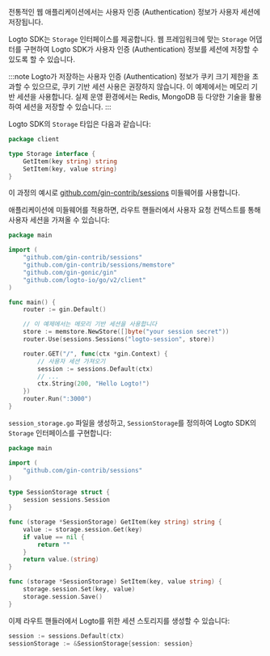 전통적인 웹 애플리케이션에서는 사용자 인증 (Authentication) 정보가 사용자 세션에 저장됩니다.

Logto SDK는 `Storage` 인터페이스를 제공합니다. 웹 프레임워크에 맞는 `Storage` 어댑터를 구현하여 Logto SDK가 사용자 인증 (Authentication) 정보를 세션에 저장할 수 있도록 할 수 있습니다.

:::note
Logto가 저장하는 사용자 인증 (Authentication) 정보가 쿠키 크기 제한을 초과할 수 있으므로, 쿠키 기반 세션 사용은 권장하지 않습니다.
이 예제에서는 메모리 기반 세션을 사용합니다. 실제 운영 환경에서는 Redis, MongoDB 등 다양한 기술을 활용하여 세션을 저장할 수 있습니다.
:::

Logto SDK의 `Storage` 타입은 다음과 같습니다:

```go title="storage.go"
package client

type Storage interface {
	GetItem(key string) string
	SetItem(key, value string)
}
```

이 과정의 예시로 [github.com/gin-contrib/sessions](https://github.com/gin-contrib/sessions) 미들웨어를 사용합니다.

애플리케이션에 미들웨어를 적용하면, 라우트 핸들러에서 사용자 요청 컨텍스트를 통해 사용자 세션을 가져올 수 있습니다:

```go title="main.go"
package main

import (
	"github.com/gin-contrib/sessions"
	"github.com/gin-contrib/sessions/memstore"
	"github.com/gin-gonic/gin"
	"github.com/logto-io/go/v2/client"
)

func main() {
	router := gin.Default()

	// 이 예제에서는 메모리 기반 세션을 사용합니다
	store := memstore.NewStore([]byte("your session secret"))
	router.Use(sessions.Sessions("logto-session", store))

	router.GET("/", func(ctx *gin.Context) {
		// 사용자 세션 가져오기
		session := sessions.Default(ctx)
		// ...
		ctx.String(200, "Hello Logto!")
	})
	router.Run(":3000")
}
```

`session_storage.go` 파일을 생성하고, `SessionStorage`를 정의하여 Logto SDK의 `Storage` 인터페이스를 구현합니다:

```go title="session_storage.go"
package main

import (
	"github.com/gin-contrib/sessions"
)

type SessionStorage struct {
	session sessions.Session
}

func (storage *SessionStorage) GetItem(key string) string {
	value := storage.session.Get(key)
	if value == nil {
		return ""
	}
	return value.(string)
}

func (storage *SessionStorage) SetItem(key, value string) {
	storage.session.Set(key, value)
	storage.session.Save()
}
```

이제 라우트 핸들러에서 Logto를 위한 세션 스토리지를 생성할 수 있습니다:

```go
session := sessions.Default(ctx)
sessionStorage := &SessionStorage{session: session}
```
